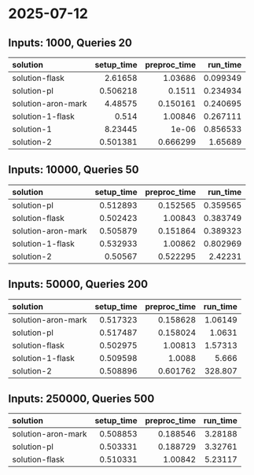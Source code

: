 # 2025-07-12

## Inputs: 1000, Queries 20

| solution           |   setup_time |   preproc_time |   run_time |
|:-------------------|-------------:|---------------:|-----------:|
| solution-flask     |     2.61658  |       1.03686  |   0.099349 |
| solution-pl        |     0.506218 |       0.1511   |   0.234934 |
| solution-aron-mark |     4.48575  |       0.150161 |   0.240695 |
| solution-1-flask   |     0.514    |       1.00846  |   0.267111 |
| solution-1         |     8.23445  |       1e-06    |   0.856533 |
| solution-2         |     0.501381 |       0.666299 |   1.65689  |

## Inputs: 10000, Queries 50

| solution           |   setup_time |   preproc_time |   run_time |
|:-------------------|-------------:|---------------:|-----------:|
| solution-pl        |     0.512893 |       0.152565 |   0.359565 |
| solution-flask     |     0.502423 |       1.00843  |   0.383749 |
| solution-aron-mark |     0.505879 |       0.151864 |   0.389323 |
| solution-1-flask   |     0.532933 |       1.00862  |   0.802969 |
| solution-2         |     0.50567  |       0.522295 |   2.42231  |

## Inputs: 50000, Queries 200

| solution           |   setup_time |   preproc_time |   run_time |
|:-------------------|-------------:|---------------:|-----------:|
| solution-aron-mark |     0.517323 |       0.158628 |    1.06149 |
| solution-pl        |     0.517487 |       0.158024 |    1.0631  |
| solution-flask     |     0.502975 |       1.00813  |    1.57313 |
| solution-1-flask   |     0.509598 |       1.0088   |    5.666   |
| solution-2         |     0.508896 |       0.601762 |  328.807   |

## Inputs: 250000, Queries 500

| solution           |   setup_time |   preproc_time |   run_time |
|:-------------------|-------------:|---------------:|-----------:|
| solution-aron-mark |     0.508853 |       0.188546 |    3.28188 |
| solution-pl        |     0.503331 |       0.188729 |    3.32761 |
| solution-flask     |     0.510331 |       1.00842  |    5.23117 |